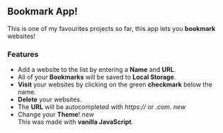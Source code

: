 ## Bookmark App!  
This is one of my favourites projects so far, this app lets you **bookmark** websites!   
### Features  
  - Add a website to the list by entering a **Name** and **URL**.  
  - All of your **Bookmarks** will be saved to **Local Storage**.  
  - **Visit** your websites by clicking on the green **checkmark** below the name.  
  - **Delete** your websites.  
  - The **URL** will be autocompleted with *https://* or *.com*. *new*     
  - Change your **Theme**! *new*  
This was made with **vanilla JavaScript**.